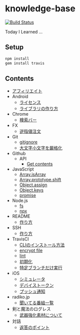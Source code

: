 # knowledge-base
[![Build Status](https://travis-ci.org/tanjo/knowledge-base.svg?branch=master)](https://travis-ci.org/tanjo/knowledge-base)

Today I Learned …

## Setup

```sh
npm install
gem install travis
```

## Contents

- [アフィリエイト](./アフィリエイト.md)
- Android
  - [ライセンス](./Android/ライセンス.md)
  - [ライブラリの作り方](./Android/ライブラリの作り方.md)
- Chrome
  - [検索バー](./Chrome/検索バー.md)
- FX
  - [逆指値注文](./FX/逆指値注文.md)
- Git
  - [gitignore](./Git/gitignore.md)
  - [大文字小文字を厳格化](./Git/大文字小文字を厳格化.md)
- Github
  - API
    - [Get contents](./Github/API/Get%20contents.md)
- JavaScript
  - [Array.isArray](./JavaScript/Array.isArray.md)
  - [Array.prototype.shift](./JavaScript/Array.prototype.shift.md)
  - [Object.assign](./JavaScript/Object.assign.md)
  - [Object.keys](./JavaScript/Object.keys.md)
  - [promise](./JavaScript/promise.md)
- Node.js
  - [fs](./Node.js/fs.md)
  - [npx](./Node.js/npx.md)
- README
  - [作り方](./README/作り方.md)
- SSH
  - [作り方](./SSH/作り方.md)
- TravisCI
  - [CLIのインストール方法](./TravisCI/CLIのインストール方法.md)
  - [encrypt file](./TravisCI/encrypt%20file.md)
  - [lint](./TravisCI/lint.md)
  - [初期化](./TravisCI/初期化.md)
  - [特定ブランチだけ実行](./TravisCI/特定ブランチだけ実行.md)
- iOS
  - [シミュレータ](./iOS/シミュレータ.md)
  - [デバイストークン](./iOS/デバイストークン.md)
  - [プッシュ通知](./iOS/プッシュ通知.md)
- radiko.jp
  - [聞いてる番組一覧](./radiko.jp/聞いてる番組一覧.md)
- 剣と魔法のログレス
  - [武器強化素材について](./剣と魔法のログレス/武器強化素材について.md)
- 対話
  - [返答のポイント](./対話/返答のポイント.md)
